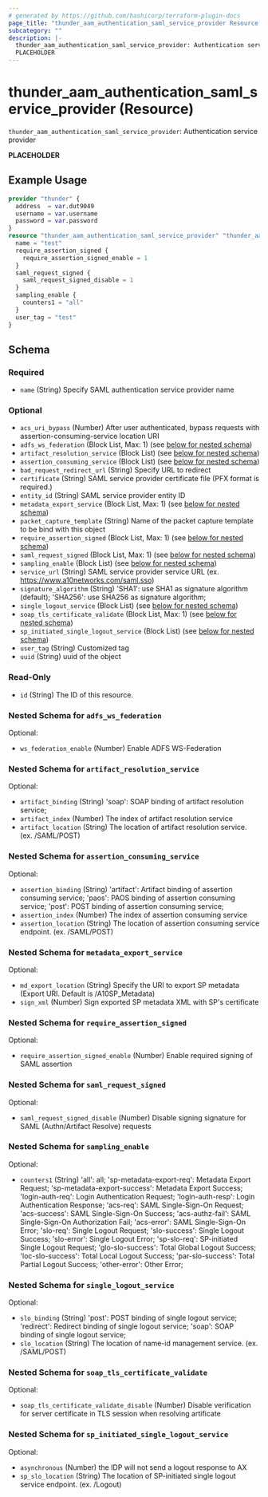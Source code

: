 ```yaml
---
# generated by https://github.com/hashicorp/terraform-plugin-docs
page_title: "thunder_aam_authentication_saml_service_provider Resource - terraform-provider-thunder"
subcategory: ""
description: |-
  thunder_aam_authentication_saml_service_provider: Authentication service provider
  PLACEHOLDER
---
```


# thunder_aam_authentication_saml_service_provider (Resource)

`thunder_aam_authentication_saml_service_provider`: Authentication service provider

__PLACEHOLDER__

## Example Usage

```terraform
provider "thunder" {
  address  = var.dut9049
  username = var.username
  password = var.password
}
resource "thunder_aam_authentication_saml_service_provider" "thunder_aam_authentication_saml_service_provider" {
  name = "test"
  require_assertion_signed {
    require_assertion_signed_enable = 1
  }
  saml_request_signed {
    saml_request_signed_disable = 1
  }
  sampling_enable {
    counters1 = "all"
  }
  user_tag = "test"
}
```

<!-- schema generated by tfplugindocs -->
## Schema

### Required

- `name` (String) Specify SAML authentication service provider name

### Optional

- `acs_uri_bypass` (Number) After user authenticated, bypass requests with assertion-consuming-service location URI
- `adfs_ws_federation` (Block List, Max: 1) (see [below for nested schema](#nestedblock--adfs_ws_federation))
- `artifact_resolution_service` (Block List) (see [below for nested schema](#nestedblock--artifact_resolution_service))
- `assertion_consuming_service` (Block List) (see [below for nested schema](#nestedblock--assertion_consuming_service))
- `bad_request_redirect_url` (String) Specify URL to redirect
- `certificate` (String) SAML service provider certificate file (PFX format is required.)
- `entity_id` (String) SAML service provider entity ID
- `metadata_export_service` (Block List, Max: 1) (see [below for nested schema](#nestedblock--metadata_export_service))
- `packet_capture_template` (String) Name of the packet capture template to be bind with this object
- `require_assertion_signed` (Block List, Max: 1) (see [below for nested schema](#nestedblock--require_assertion_signed))
- `saml_request_signed` (Block List, Max: 1) (see [below for nested schema](#nestedblock--saml_request_signed))
- `sampling_enable` (Block List) (see [below for nested schema](#nestedblock--sampling_enable))
- `service_url` (String) SAML service provider service URL (ex. https://www.a10networks.com/saml.sso)
- `signature_algorithm` (String) 'SHA1': use SHA1 as signature algorithm (default); 'SHA256': use SHA256 as signature algorithm;
- `single_logout_service` (Block List) (see [below for nested schema](#nestedblock--single_logout_service))
- `soap_tls_certificate_validate` (Block List, Max: 1) (see [below for nested schema](#nestedblock--soap_tls_certificate_validate))
- `sp_initiated_single_logout_service` (Block List) (see [below for nested schema](#nestedblock--sp_initiated_single_logout_service))
- `user_tag` (String) Customized tag
- `uuid` (String) uuid of the object

### Read-Only

- `id` (String) The ID of this resource.

<a id="nestedblock--adfs_ws_federation"></a>
### Nested Schema for `adfs_ws_federation`

Optional:

- `ws_federation_enable` (Number) Enable ADFS WS-Federation


<a id="nestedblock--artifact_resolution_service"></a>
### Nested Schema for `artifact_resolution_service`

Optional:

- `artifact_binding` (String) 'soap': SOAP binding of artifact resolution service;
- `artifact_index` (Number) The index of artifact resolution service
- `artifact_location` (String) The location of artifact resolution service. (ex. /SAML/POST)


<a id="nestedblock--assertion_consuming_service"></a>
### Nested Schema for `assertion_consuming_service`

Optional:

- `assertion_binding` (String) 'artifact': Artifact binding of assertion consuming service; 'paos': PAOS binding of assertion consuming service; 'post': POST binding of assertion consuming service;
- `assertion_index` (Number) The index of assertion consuming service
- `assertion_location` (String) The location of assertion consuming service endpoint. (ex. /SAML/POST)


<a id="nestedblock--metadata_export_service"></a>
### Nested Schema for `metadata_export_service`

Optional:

- `md_export_location` (String) Specify the URI to export SP metadata (Export URI. Default is /A10SP_Metadata)
- `sign_xml` (Number) Sign exported SP metadata XML with SP's certificate


<a id="nestedblock--require_assertion_signed"></a>
### Nested Schema for `require_assertion_signed`

Optional:

- `require_assertion_signed_enable` (Number) Enable required signing of SAML assertion


<a id="nestedblock--saml_request_signed"></a>
### Nested Schema for `saml_request_signed`

Optional:

- `saml_request_signed_disable` (Number) Disable signing signature for SAML (Authn/Artifact Resolve) requests


<a id="nestedblock--sampling_enable"></a>
### Nested Schema for `sampling_enable`

Optional:

- `counters1` (String) 'all': all; 'sp-metadata-export-req': Metadata Export Request; 'sp-metadata-export-success': Metadata Export Success; 'login-auth-req': Login Authentication Request; 'login-auth-resp': Login Authentication Response; 'acs-req': SAML Single-Sign-On Request; 'acs-success': SAML Single-Sign-On Success; 'acs-authz-fail': SAML Single-Sign-On Authorization Fail; 'acs-error': SAML Single-Sign-On Error; 'slo-req': Single Logout Request; 'slo-success': Single Logout Success; 'slo-error': Single Logout Error; 'sp-slo-req': SP-initiated Single Logout Request; 'glo-slo-success': Total Global Logout Success; 'loc-slo-success': Total Local Logout Success; 'par-slo-success': Total Partial Logout Success; 'other-error': Other Error;


<a id="nestedblock--single_logout_service"></a>
### Nested Schema for `single_logout_service`

Optional:

- `slo_binding` (String) 'post': POST binding of single logout service; 'redirect': Redirect binding of single logout service; 'soap': SOAP binding of single logout service;
- `slo_location` (String) The location of name-id management service. (ex. /SAML/POST)


<a id="nestedblock--soap_tls_certificate_validate"></a>
### Nested Schema for `soap_tls_certificate_validate`

Optional:

- `soap_tls_certificate_validate_disable` (Number) Disable verification for server certificate in TLS session when resolving artificate


<a id="nestedblock--sp_initiated_single_logout_service"></a>
### Nested Schema for `sp_initiated_single_logout_service`

Optional:

- `asynchronous` (Number) the IDP will not send a logout response to AX
- `sp_slo_location` (String) The location of SP-initiated single logout service endpoint. (ex. /Logout)


